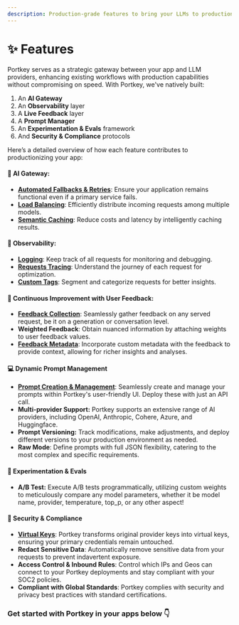```yaml
---
description: Production-grade features to bring your LLMs to production, easily!
---
```


# ✨ Features

Portkey serves as a strategic gateway between your app and LLM providers, enhancing existing workflows with production capabilities without compromising on speed. With Portkey, we've natively built:

1. An **AI Gateway**
2. An **Observability** layer
3. A **Live Feedback** layer
4. A **Prompt Manager**
5. An **Experimentation & Evals** framework
6. And **Security & Compliance** protocols

Here’s a detailed overview of how each feature contributes to productionizing your app:

#### **🚪 AI Gateway**:

* [**Automated Fallbacks & Retries**](../portkey-features/ai-gateway/fallbacks-on-llms.md): Ensure your application remains functional even if a primary service fails.
* [**Load Balancing**](../portkey-features/ai-gateway/load-balancing.md): Efficiently distribute incoming requests among multiple models.
* [**Semantic Caching**](../portkey-features/ai-gateway/request-caching.md): Reduce costs and latency by intelligently caching results.

#### **🔬 Observability**:

* [**Logging**](../portkey-features/observability/logs-and-analytics.md): Keep track of all requests for monitoring and debugging.
* [**Requests Tracing**](../portkey-features/observability/request-tracing.md): Understand the journey of each request for optimization.
* [**Custom Tags**](../portkey-features/observability/custom-metadata.md): Segment and categorize requests for better insights.

#### **📝 Continuous Improvement with User Feedback**:

* [**Feedback Collection**](../portkey-features/feedback.md): Seamlessly gather feedback on any served request, be it on a generation or conversation level.
* **Weighted Feedback**: Obtain nuanced information by attaching weights to user feedback values.
* [**Feedback Metadata**](../portkey-features/feedback.md): Incorporate custom metadata with the feedback to provide context, allowing for richer insights and analyses.

#### **💻 Dynamic Prompt Management**

* [**Prompt Creation & Management**](../portkey-features/model-management.md): Seamlessly create and manage your prompts within Portkey's user-friendly UI. Deploy these with just an API call.
* **Multi-provider Support:** Portkey supports an extensive range of AI providers, including OpenAI, Anthropic, Cohere, Azure, and Huggingface.
* **Prompt Versioning:** Track modifications, make adjustments, and deploy different versions to your production environment as needed.
* **Raw Mode**: Define prompts with full JSON flexibility, catering to the most complex and specific requirements.

#### 🧪 Experimentation & Evals

* **A/B Test:** Execute A/B tests programmatically, utilizing custom weights to meticulously compare any model parameters, whether it be model name, provider, temperature, top\_p, or any other aspect!

#### 🔐 **Security & Compliance**

* [**Virtual Keys**](../portkey-features/security-and-compliance/virtual-keys.md): Portkey transforms original provider keys into virtual keys, ensuring your primary credentials remain untouched.
* **Redact Sensitive Data**: Automatically remove sensitive data from your requests to prevent indavertent exposure.
* **Access Control & Inbound Rules**: Control which IPs and Geos can connect to your Portkey deployments and stay compliant with your SOC2 policies.
* **Compliant with Global Standards**: Portkey complies with security and privacy best practices with standard certifications.

### Get started with Portkey in your apps below 👇
